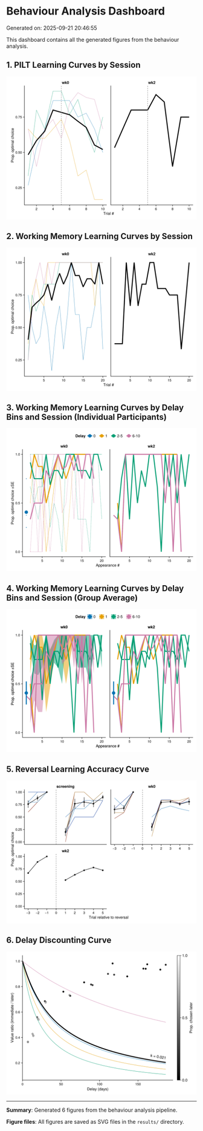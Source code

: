 # Behaviour Analysis Dashboard

Generated on: 2025-09-21 20:46:55

This dashboard contains all the generated figures from the behaviour analysis.

## 1. PILT Learning Curves by Session

![PILT Learning Curves by Session](PILT_learning_curves_by_session.svg)

## 2. Working Memory Learning Curves by Session

![Working Memory Learning Curves by Session](WM_learning_curves_by_session.svg)

## 3. Working Memory Learning Curves by Delay Bins and Session (Individual Participants)

![Working Memory Learning Curves by Delay Bins and Session (Individual Participants)](WM_learning_curves_by_delay_bins_and_session_individuals.svg)

## 4. Working Memory Learning Curves by Delay Bins and Session (Group Average)

![Working Memory Learning Curves by Delay Bins and Session (Group Average)](WM_learning_curves_by_delay_bins_and_session_group.svg)

## 5. Reversal Learning Accuracy Curve

![Reversal Learning Accuracy Curve](reversal_accuracy_curve.svg)

## 6. Delay Discounting Curve

![Delay Discounting Curve](delay_discounting_curve.svg)


---

**Summary**: Generated 6 figures from the behaviour analysis pipeline.

**Figure files**: All figures are saved as SVG files in the `results/` directory.

